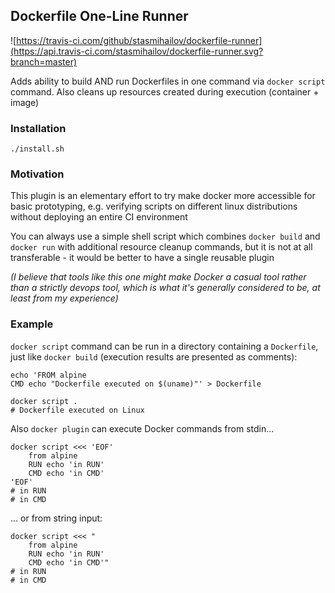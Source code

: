 ## Dockerfile One-Line Runner

![https://travis-ci.com/github/stasmihailov/dockerfile-runner](https://api.travis-ci.com/stasmihailov/dockerfile-runner.svg?branch=master)

Adds ability to build AND run Dockerfiles in one command via `docker script` command. Also cleans up
resources created during execution (container + image)

### Installation

```shell script
./install.sh
```

### Motivation

This plugin is an elementary effort to try make docker more accessible for basic prototyping, e.g. verifying scripts
on different linux distributions without deploying an entire CI environment

You can always use a simple shell script which combines `docker build` and `docker run` with additional resource cleanup
commands, but it is not at all transferable - it would be better to have a single reusable plugin

*(I believe that tools like this one might make Docker a casual tool rather than a strictly devops tool, which is what
it's generally considered to be, at least from my experience)*

### Example

`docker script` command can be run in a directory containing a `Dockerfile`, just like `docker build` (execution results
are presented as comments):
```shell script
echo 'FROM alpine
CMD echo "Dockerfile executed on $(uname)"' > Dockerfile

docker script .
# Dockerfile executed on Linux
```

Also `docker plugin` can execute Docker commands from stdin...
```shell script
docker script <<< 'EOF'
    from alpine
    RUN echo 'in RUN'
    CMD echo 'in CMD'
'EOF'
# in RUN
# in CMD
```

... or from string input:
```shell script
docker script <<< "
    from alpine
    RUN echo 'in RUN'
    CMD echo 'in CMD'"
# in RUN
# in CMD
```


